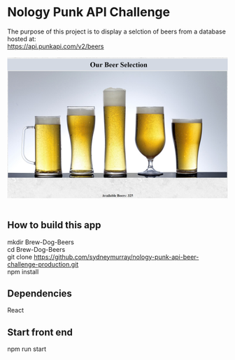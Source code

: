 # Nology Punk API Challenge
The purpose of this project is to display a selction of beers from a database hosted at: \
https://api.punkapi.com/v2/beers 
<br><br>
<img src="./public/App-Screenshot.png" alt="screenshot of my project" width="600px" height = "auto">
<br><br>

## How to build this app
mkdir Brew-Dog-Beers \
cd Brew-Dog-Beers \
git clone https://github.com/sydneymurray/nology-punk-api-beer-challenge-production.git \
npm install

## Dependencies
React

## Start front end
npm run start

